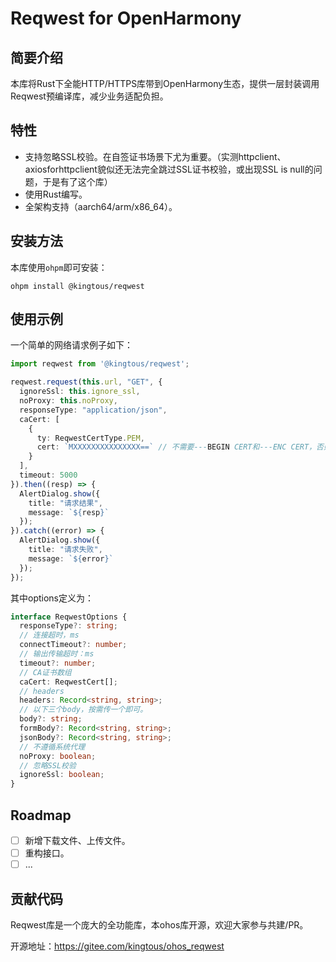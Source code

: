 # Reqwest for OpenHarmony

## 简要介绍

本库将Rust下全能HTTP/HTTPS库带到OpenHarmony生态，提供一层封装调用Reqwest预编译库，减少业务适配负担。


## 特性

- 支持忽略SSL校验。在自签证书场景下尤为重要。（实测httpclient、axiosforhttpclient貌似还无法完全跳过SSL证书校验，或出现SSL is null的问题，于是有了这个库）
- 使用Rust编写。
- 全架构支持（aarch64/arm/x86_64）。

## 安装方法

本库使用`ohpm`即可安装：
```shell
ohpm install @kingtous/reqwest
```

## 使用示例

一个简单的网络请求例子如下：


```typescript
import reqwest from '@kingtous/reqwest';

reqwest.request(this.url, "GET", {
  ignoreSsl: this.ignore_ssl,
  noProxy: this.noProxy,
  responseType: "application/json",
  caCert: [
    {
      ty: ReqwestCertType.PEM,
      cert: `MXXXXXXXXXXXXXXX==` // 不需要---BEGIN CERT和---ENC CERT，否则会报错，添加不上
    }
  ],
  timeout: 5000
}).then((resp) => {
  AlertDialog.show({
    title: "请求结果",
    message: `${resp}`
  });
}).catch((error) => {
  AlertDialog.show({
    title: "请求失败",
    message: `${error}`
  });
});
```

其中options定义为：
```typescript
interface ReqwestOptions {
  responseType?: string;
  // 连接超时，ms
  connectTimeout?: number;
  // 输出传输超时：ms
  timeout?: number;
  // CA证书数组
  caCert: ReqwestCert[];
  // headers
  headers: Record<string, string>;
  // 以下三个body，按需传一个即可。
  body?: string;
  formBody?: Record<string, string>;
  jsonBody?: Record<string, string>;
  // 不遵循系统代理
  noProxy: boolean;
  // 忽略SSL校验
  ignoreSsl: boolean;
}
```


## Roadmap

- [ ] 新增下载文件、上传文件。
- [ ] 重构接口。
- [ ] ...

## 贡献代码

Reqwest库是一个庞大的全功能库，本ohos库开源，欢迎大家参与共建/PR。

开源地址：https://gitee.com/kingtous/ohos_reqwest
